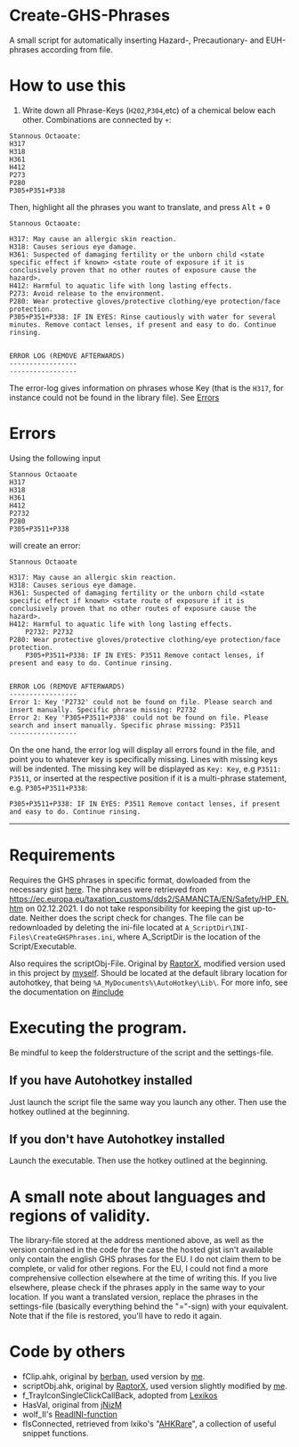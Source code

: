 # Create-GHS-Phrases
A small script for automatically inserting Hazard-, Precautionary- and EUH-phrases according from file.

# How to use this

1. Write down all Phrase-Keys (`H202`,`P304`,etc) of a chemical below each other. Combinations are connected by `+`:

```
Stannous Octaoate:
H317
H318
H361
H412
P273
P280
P305+P351+P338
```

Then, highlight all the phrases you want to translate, and press <kbd>Alt</kbd> + <kbd>0</kbd>

```
Stannous Octaoate:

H317: May cause an allergic skin reaction.
H318: Causes serious eye damage.
H361: Suspected of damaging fertility or the unborn child <state specific effect if known> <state route of exposure if it is conclusively proven that no other routes of exposure cause the hazard>.
H412: Harmful to aquatic life with long lasting effects.
P273: Avoid release to the environment.
P280: Wear protective gloves/protective clothing/eye protection/face protection.
P305+P351+P338: IF IN EYES: Rinse cautiously with water for several minutes. Remove contact lenses, if present and easy to do. Continue rinsing.


ERROR LOG (REMOVE AFTERWARDS)
-----------------
-----------------
```

The error-log gives information on phrases whose Key (that is the `H317`, for instance could not be found in the library file). See [Errors](#errors)

# Errors

Using the following input 
```
Stannous Octaoate
H317
H318
H361
H412
P2732
P280
P305+P3511+P338
```

will create an error:
```
Stannous Octaoate

H317: May cause an allergic skin reaction.
H318: Causes serious eye damage.
H361: Suspected of damaging fertility or the unborn child <state specific effect if known> <state route of exposure if it is conclusively proven that no other routes of exposure cause the hazard>.
H412: Harmful to aquatic life with long lasting effects.
	P2732: P2732 
P280: Wear protective gloves/protective clothing/eye protection/face protection.
	P305+P3511+P338: IF IN EYES: P3511 Remove contact lenses, if present and easy to do. Continue rinsing. 


ERROR LOG (REMOVE AFTERWARDS)
-----------------
Error 1: Key 'P2732' could not be found on file. Please search and insert manually. Specific phrase missing: P2732
Error 2: Key 'P305+P3511+P338' could not be found on file. Please search and insert manually. Specific phrase missing: P3511
-----------------
```
On the one hand, the error log will display all errors found in the file, and point you to whatever key is specifically missing. Lines with missing keys will be indented. The missing key will be displayed as `Key: Key`, e.g `P3511: P3511`, or  inserted at the respective position if it is a multi-phrase statement, e.g. `P305+P3511+P338`:

	P305+P3511+P338: IF IN EYES: P3511 Remove contact lenses, if present and easy to do. Continue rinsing. 
 

--- 

# Requirements
Requires the GHS phrases in specific format, dowloaded from the necessary gist [here](https://gist.github.com/Gewerd-Strauss/66c07fc5616a8336b52e3609cc9f36ef).
The phrases were retrieved from https://ec.europa.eu/taxation_customs/dds2/SAMANCTA/EN/Safety/HP_EN.htm on 02.12.2021. I do not take responsibility for keeping the gist up-to-date. Neither does the script check for changes. The file can be redownloaded by deleting the ini-file located at `A_ScriptDir\INI-Files\CreateGHSPhrases.ini`, where A_ScriptDir is the location of the Script/Executable.

Also requires the scriptObj-File. Original by [RaptorX](https://github.com/RaptorX/ScriptObj), modified version used in this project by [myself](https://github.com/Gewerd-Strauss/ScriptObj). Should be located at the default library location for autohotkey, that being `%A_MyDocuments%\AutoHotkey\Lib\`. For more info, see the documentation on [#include](https://www.autohotkey.com/docs/commands/_Include.htm)


# Executing the program.

Be mindful to keep the folderstructure of the script and the settings-file.

## If you have Autohotkey installed

Just launch the script file the same way you launch any other. Then use the hotkey outlined at the beginning.

## If you don't have Autohotkey installed

Launch the executable. Then use the hotkey outlined at the beginning.

# A small note about languages and regions of validity.

The library-file stored at the address mentioned above, as well as the version contained in the code for the case the hosted gist isn't available only contain the english GHS phrases for the EU. I do not claim them to be complete, or valid for other regions. For the EU, I could not find a more comprehensive collection elsewhere at the time of writing this. If you live elsewhere, please check if the phrases apply in the same way to your location. If you want a translated version, replace the phrases in the settings-file (basically everything behind the "="-sign) with your equivalent. Note that if the file is restored, you'll have to redo it again.



# Code by others

* fClip.ahk, original by [berban](https://github.com/berban/Clip), used version by [me](https://github.com/Gewerd-Strauss/fClip.ahk).
* scriptObj.ahk, original by [RaptorX](https://github.com/RaptorX/ScriptObj), used version slightly modified by [me](https://github.com/Gewerd-Strauss/ScriptObj).
* f_TrayIconSingleClickCallBack, adopted from [Lexikos](https://www.autohotkey.com/board/topic/26639-tray-menu-show-gui/?p=171954)
* HasVal, original from [jNizM](https://www.autohotkey.com/boards/viewtopic.php?p=109173&sid=e530e129dcf21e26636fec1865e3ee30#p109173)
* wolf_II's [ReadINI-function](https://www.autohotkey.com/boards/viewtopic.php?p=256940#p256940)
* fIsConnected, retrieved from lxiko's "[AHKRare](https://github.com/Ixiko/AHK-Rare)", a collection of useful snippet functions. 

